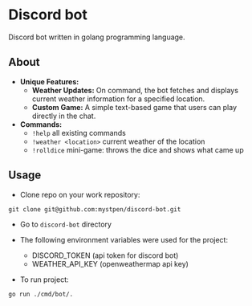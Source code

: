 # Discord bot

Discord bot written in golang programming language.

## About
- <b>Unique Features:</b>
    - <b>Weather Updates:</b> On command, the bot fetches and displays current weather information for a specified location.
    - <b>Custom Game:</b> A simple text-based game that users can play directly in the chat.
- <b>Commands:</b>
    - ```!help``` all existing commands
    - ```!weather <location>```   current weather of the location
    - ```!rolldice```  mini-game: throws the dice and shows what came up

## Usage

- Clone repo on your work repository:

```
git clone git@github.com:mystpen/discord-bot.git
```
- Go to ```discord-bot``` directory
- The following environment variables were used for the project:
    - DISCORD_TOKEN  (api token for discord bot)
    - WEATHER_API_KEY   (openweathermap api key)

- To run project:
```
go run ./cmd/bot/.
```